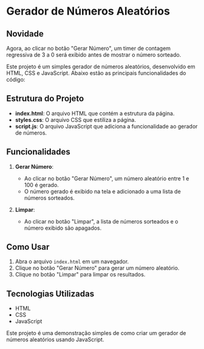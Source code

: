 # Gerador de Números Aleatórios

## Novidade
Agora, ao clicar no botão "Gerar Número", um timer de contagem regressiva de 3 a 0 será exibido antes de mostrar o número sorteado.


Este projeto é um simples gerador de números aleatórios, desenvolvido em HTML, CSS e JavaScript. Abaixo estão as principais funcionalidades do código:

## Estrutura do Projeto

- **index.html**: O arquivo HTML que contém a estrutura da página.
- **styles.css**: O arquivo CSS que estiliza a página.
- **script.js**: O arquivo JavaScript que adiciona a funcionalidade ao gerador de números.

## Funcionalidades

1. **Gerar Número**: 
   - Ao clicar no botão "Gerar Número", um número aleatório entre 1 e 100 é gerado.
   - O número gerado é exibido na tela e adicionado a uma lista de números sorteados.

2. **Limpar**: 
   - Ao clicar no botão "Limpar", a lista de números sorteados e o número exibido são apagados.

## Como Usar

1. Abra o arquivo `index.html` em um navegador.
2. Clique no botão "Gerar Número" para gerar um número aleatório.
3. Clique no botão "Limpar" para limpar os resultados.

## Tecnologias Utilizadas

- HTML
- CSS
- JavaScript

Este projeto é uma demonstração simples de como criar um gerador de números aleatórios usando JavaScript.
